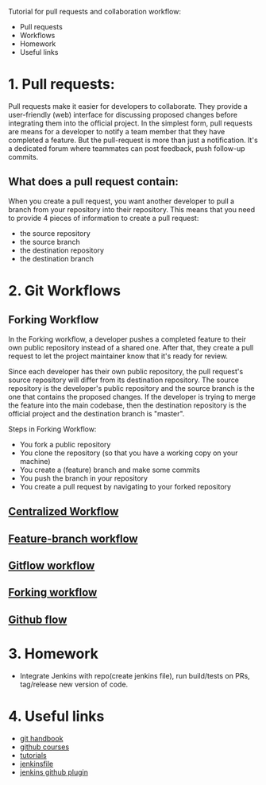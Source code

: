 Tutorial for pull requests and collaboration workflow:
- Pull requests
- Workflows
- Homework
- Useful links

# 1. Pull requests: 
Pull requests make it easier for developers to collaborate. They provide a user-friendly (web) interface for discussing
proposed changes before integrating them into the official project.
In the simplest form, pull requests are means for a developer to notify a team member that they have completed a feature. But the pull-request is more than just a notification. It's a dedicated forum where teammates can post feedback, push follow-up commits.

## What does a pull request contain:
When you create a pull request, you want another developer to pull a branch from your repository into their repository. This means that you need to
provide 4 pieces of information to create a pull request:
- the source repository
- the source branch
- the destination repository
- the destination branch

# 2. Git Workflows
## Forking Workflow
In the Forking workflow, a developer pushes a completed feature to their own public repository instead of a shared one.
After that, they create a pull request to let the project maintainer know that it's ready for review.

Since each developer has their own public repository, the pull request's source repository will differ from its destination repository.
The source repository is the developer's public repository and the source branch is the one that contains the proposed changes.
If the developer is trying to merge the feature into the main codebase, then the destination repository is the official project and 
the destination branch is "master".

Steps in Forking Workflow:
- You fork a public repository
- You clone the repository (so that you have a working copy on your machine)
- You create a (feature) branch and make some commits
- You push the branch in your repository
- You create a pull request by navigating to your forked repository

## [Centralized Workflow](https://www.atlassian.com/git/tutorials/comparing-workflows#centralized-workflow)
## [Feature-branch workflow](https://www.atlassian.com/git/tutorials/comparing-workflows/feature-branch-workflow)
## [Gitflow workflow](https://www.atlassian.com/git/tutorials/comparing-workflows/gitflow-workflow)
## [Forking workflow](https://www.atlassian.com/git/tutorials/comparing-workflows/forking-workflow)
## [Github flow](https://guides.github.com/introduction/flow/)

# 3. Homework
- Integrate Jenkins with repo(create jenkins file), run build/tests on PRs, tag/release new version of code.

# 4. Useful links
- [git handbook](https://guides.github.com/introduction/git-handbook/)
- [github courses](https://lab.github.com/courses)
- [tutorials](https://www.atlassian.com/git/tutorials)
- [jenkinsfile](https://jenkins.io/doc/book/pipeline/jenkinsfile/)
- [jenkins github plugin](https://wiki.jenkins.io/display/JENKINS/Github+Plugin)

